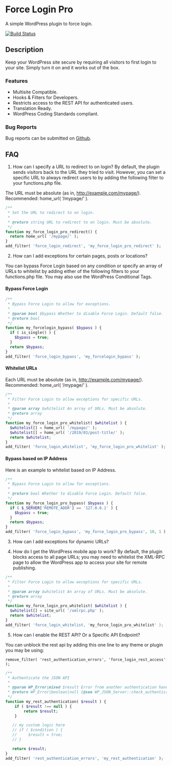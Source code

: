 # Force Login Pro
A simple WordPress plugin to force login.

[![Build Status](https://travis-ci.org/accessnetworks/force-login-pro.svg?branch=master)](https://travis-ci.org/accessnetworks/force-login-pro)

## Description

Keep your WordPress site secure by requiring all visitors to first login to your site. Simply turn it on and it works out of the box.

### Features

* Multisite Compatible.
* Hooks & Filters for Developers.
* Restricts access to the REST API for authenticated users.
* Translation Ready.
* WordPress Coding Standards compliant.

### Bug Reports
Bug reports can be submitted on [Github](https://github.com/accessnetworks/force-login-pro/issues).

## FAQ

1. How can I specify a URL to redirect to on login?
By default, the plugin sends visitors back to the URL they tried to visit. However, you can set a specific URL to always redirect users to by adding the following filter to your functions.php file.

The URL must be absolute (as in, http://example.com/mypage/). Recommended: home_url( ‘/mypage/’ ).

```php
/**
 * Set the URL to redirect to on login.
 *
 * @return string URL to redirect to on login. Must be absolute.
 */
function my_force_login_pro_redirect() {
  return home_url( '/mypage/' );
}
add_filter( 'force_login_redirect', 'my_force_login_pro_redirect' );
```

2. How can I add exceptions for certain pages, posts or locations?

You can bypass Force Login based on any condition or specify an array of URLs to whitelist by adding either of the following filters to your functions.php file. You may also use the WordPress Conditional Tags.

#### Bypass Force Login

```php
/**
 * Bypass Force Login to allow for exceptions.
 *
 * @param bool $bypass Whether to disable Force Login. Default false.
 * @return bool
 */
function my_forcelogin_bypass( $bypass ) {
  if ( is_single() ) {
    $bypass = true;
  }
  return $bypass;
}
add_filter( 'force_login_bypass', 'my_forcelogin_bypass' );
```
#### Whitelist URLs
Each URL must be absolute (as in, http://example.com/mypage/). Recommended: home_url( ‘/mypage/’ ).

```php
/**
 * Filter Force Login to allow exceptions for specific URLs.
 *
 * @param array $whitelist An array of URLs. Must be absolute.
 * @return array
 */
function my_force_login_pro_whitelist( $whitelist ) {
  $whitelist[] = home_url( '/mypage/' );
  $whitelist[] = home_url( '/2019/03/post-title/' );
  return $whitelist;
}
add_filter( 'force_login_whitelist', 'my_force_login_pro_whitelist' );
```

#### Bypass based on IP Address
Here is an example to whitelist based on IP Address.

```php
/**
 * Bypass Force Login to allow for exceptions.
 *
 * @return bool Whether to disable Force Login. Default false.
 */
function my_force_login_pro_bypass( $bypass ) {
  if ( $_SERVER['REMOTE_ADDR'] == '127.0.0.1' ) {
    $bypass = true;
  }
  return $bypass;
}
add_filter( 'force_login_bypass', 'my_force_login_pro_bypass', 10, 1 );
```

3. How can I add exceptions for dynamic URLs?

4. How do I get the WordPress mobile app to work?
By default, the plugin blocks access to all page URLs; you may need to whitelist the XML-RPC page to allow the WordPress app to access your site for remote publishing.

```php
/**
 * Filter Force Login to allow exceptions for specific URLs.
 *
 * @param array $whitelist An array of URLs. Must be absolute.
 * @return array
 */
function my_force_login_pro_whitelist( $whitelist ) {
  $whitelist[] = site_url( '/xmlrpc.php' );
  return $whitelist;
}
add_filter( 'force_login_whitelist, 'my_force_login_pro_whitelist' );
```

5. How can I enable the REST API? Or a Specific API Endpoint?

You can unblock the rest api by adding this one line to any theme or plugin you may be using:
```
remove_filter( 'rest_authentication_errors', 'force_login_rest_access' );
```

```php
/**
 * Authenticate the JSON API
 *
 * @param WP_Error|mixed $result Error from another authentication handler, null if we should handle it, or another value if not
 * @return WP_Error|boolean|null {@see WP_JSON_Server::check_authentication}
 */
function my_rest_authentication( $result ) {
    if ( $result !== null ) {
        return $result;
    }

   // my custom logic here
   // if ( $condition ) {
   //     $result = true;
   // }

   return $result;
}
add_filter( 'rest_authentication_errors', 'my_rest_authentication' );
```
